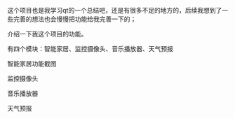 这个项目也是我学习qt的一个总结吧，还是有很多不足的地方的，后续我想到了一些完善的想法也会慢慢把功能给我完善一下的；

介绍一下我这个项目的功能。

有四个模块：智能家居、监控摄像头、音乐播放器、天气预报







智能家居功能截图



监控摄像头


音乐播放器



天气预报

